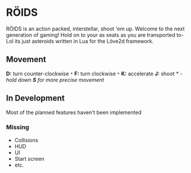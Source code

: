 # RÖIDS

RÖIDS is an action packed, interstellar, shoot 'em up. Welcome to the next generation of gaming! Hold on to your as seats as you are transported to- Lol its just asteroids written in Lua for the Löve2d framework.

## Movement
**D:** turn counter-clockwise `*`
**F:** turn clockwise `*`
**K:** accelerate
**J:** shoot
*\* - hold down **S** for more precise movement*

## In Development
Most of the planned features haven't been implemented
### Missing
* Collisions
* HUD
* UI
* Start screen
* etc.
